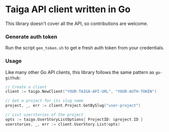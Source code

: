 # Taiga API client written in Go

This library doesn't cover all the API, so contributions are welcome.

### Generate auth token

Run the script `gen_token.sh` to get e fresh auth token from your credentials.

### Usage

Like many other Go API clients, this library follows the same pattern as
`go-github`:

```go
// Create a client
client := taigo.NewClient("YOUR-TAIGA-API-URL", "YOUR-AUTH-TOKEN")

// Get a project for its slug name
project, _, err := client.Project.GetBySlug("user-project")

// List userstories of the project
opts := taigo.UserStoryListOptions{ ProjectID: &project.ID }
userstories, _, err := client.UserStory.List(opts)
```
